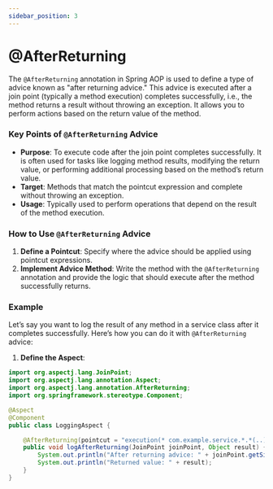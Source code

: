 ```yaml
---
sidebar_position: 3
---
```


# @AfterReturning

The `@AfterReturning` annotation in Spring AOP is used to define a type of advice known as "after returning advice." This advice is executed after a join point (typically a method execution) completes successfully, i.e., the method returns a result without throwing an exception. It allows you to perform actions based on the return value of the method.

### Key Points of `@AfterReturning` Advice

- **Purpose**: To execute code after the join point completes successfully. It is often used for tasks like logging method results, modifying the return value, or performing additional processing based on the method’s return value.
- **Target**: Methods that match the pointcut expression and complete without throwing an exception.
- **Usage**: Typically used to perform operations that depend on the result of the method execution.

### How to Use `@AfterReturning` Advice

1. **Define a Pointcut**: Specify where the advice should be applied using pointcut expressions.
2. **Implement Advice Method**: Write the method with the `@AfterReturning` annotation and provide the logic that should execute after the method successfully returns.

### Example

Let’s say you want to log the result of any method in a service class after it completes successfully. Here’s how you can do it with `@AfterReturning` advice:

1. **Define the Aspect**:

```java
import org.aspectj.lang.JoinPoint;
import org.aspectj.lang.annotation.Aspect;
import org.aspectj.lang.annotation.AfterReturning;
import org.springframework.stereotype.Component;

@Aspect
@Component
public class LoggingAspect {

    @AfterReturning(pointcut = "execution(* com.example.service.*.*(..))", returning = "result")
    public void logAfterReturning(JoinPoint joinPoint, Object result) {
        System.out.println("After returning advice: " + joinPoint.getSignature().toShortString());
        System.out.println("Returned value: " + result);
    }
}
```